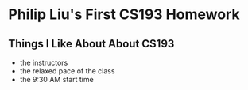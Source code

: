 # Philip Liu's First CS193 Homework

## Things I Like About About CS193
- the instructors
- the relaxed pace of the class
- the 9:30 AM start time
